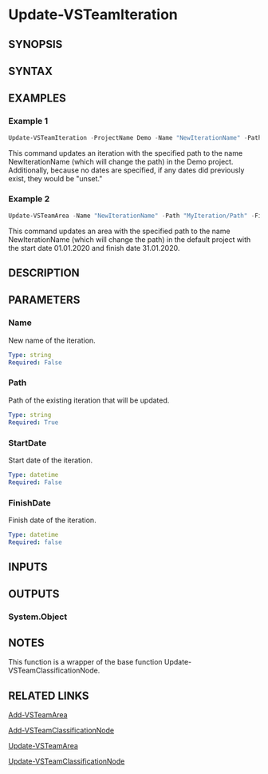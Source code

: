 <!-- #include "./common/header.md" -->

# Update-VSTeamIteration

## SYNOPSIS

<!-- #include "./synopsis/Update-VSTeamIteration.md" -->

## SYNTAX

## EXAMPLES

### Example 1

```powershell
Update-VSTeamIteration -ProjectName Demo -Name "NewIterationName" -Path "MyIteration/Path"
```

This command updates an iteration with the specified path to the name NewIterationName (which will change the path) in the Demo project. Additionally, because no dates are specified, if any dates did previously exist, they would be "unset."

### Example 2

```powershell
Update-VSTeamArea -Name "NewIterationName" -Path "MyIteration/Path" -FinishDate "31.01.2020" -StartDate "01.01.2020"
```

This command updates an area with the specified path to the name NewIterationName (which will change the path) in the default project with the start date 01.01.2020 and finish date 31.01.2020.

## DESCRIPTION

<!-- #include "./synopsis/Update-VSTeamIteration.md" -->

## PARAMETERS

### Name

New name of the iteration.

```yaml
Type: string
Required: False
```

### Path

Path of the existing iteration that will be updated.

```yaml
Type: string
Required: True
```

### StartDate

Start date of the iteration.

```yaml
Type: datetime
Required: False
```

### FinishDate

Finish date of the iteration.

```yaml
Type: datetime
Required: false
```

<!-- #include "./params/projectName.md" -->

<!-- #include "./params/forcegroup.md" -->

## INPUTS

## OUTPUTS

### System.Object

## NOTES

This function is a wrapper of the base function Update-VSTeamClassificationNode.

<!-- #include "./common/prerequisites.md" -->

## RELATED LINKS

[Add-VSTeamArea](Add-VSTeamArea.md)

[Add-VSTeamClassificationNode](Add-VSTeamClassificationNode.md)

[Update-VSTeamArea](Update-VSTeamArea.md)

[Update-VSTeamClassificationNode](Update-VSTeamClassificationNode.md)

